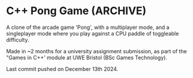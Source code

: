 # C++ Pong Game (ARCHIVE)

A clone of the arcade game 'Pong', with a multiplayer mode, and a singleplayer mode where you play against a CPU paddle of toggleable difficulty.

Made in ~2 months for a university assignment submission, as part of the "Games in C++' module at UWE Bristol (BSc Games Technology).

Last commit pushed on December 13th 2024.
